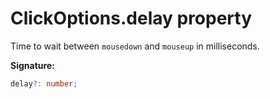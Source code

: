 # ClickOptions.delay property

Time to wait between `mousedown` and `mouseup` in milliseconds.

**Signature:**

```typescript
delay?: number;
```
